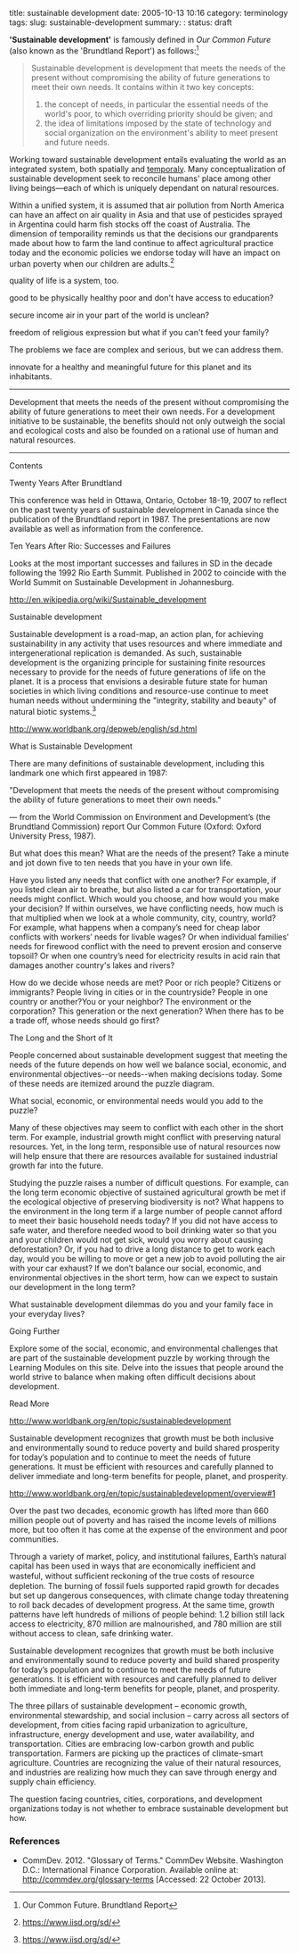 title: sustainable development
date: 2005-10-13 10:16
category: terminology
tags: 
slug: sustainable-development
summary: :
status: draft

<!--
icon: file-code-o
summary: 
-->
<!--
---
layout: post
title:  sustainable development
date:   2005-10-13 09:16:36
categories: terminology, area of study, field of practice,
tags: development, social development, sustainable development,
permalink: /sustainable-development/
published: false
---
--->

**'Sustainable development'** is famously defined in *Our Common Future* (also known as the 'Brundtland Report') as follows:[^1]

> Sustainable development is development that meets the needs of the present without compromising the ability of future generations to meet their own needs. It contains within it two key concepts: <br />
> 1. the concept of needs, in particular the essential needs of the world's poor, to which overriding priority should be given; and
> 2. the idea of limitations imposed by the state of technology and social organization on the environment's ability to meet present and future needs.

Working toward sustainable development entails evaluating the world as an integrated system, both spatially and [temporaly](/temporality). Many conceptualization of sustainable development seek to reconcile humans' place among other living beings&mdash;each of which is uniquely dependant on natural resources.

Within a unified system, it is assumed that air pollution from North America can have an affect on air quality in Asia and that use of pesticides sprayed in Argentina could harm fish stocks off the coast of Australia. The dimension of temporaility reminds us that the decisions our grandparents made about how to farm the land continue to affect agricultural practice today and the economic policies we endorse today will have an impact on urban poverty when our children are adults.[^2]

quality of life is a system, too. 

good to be physically healthy
poor and don't have access to education?

secure income
air in your part of the world is unclean?

freedom of religious expression
but what if you can't feed your family?

The problems we face are complex and serious, but we can address them.

innovate for a healthy and meaningful future for this planet and its inhabitants.


[^1]:Our Common Future. Brundtland Report
[^2]:https://www.iisd.org/sd/


-----

Development that meets the needs of the present without compromising the ability of future generations to meet their own needs. For a development initiative to be sustainable, the benefits should not only outweigh the social and ecological costs and also be founded on a rational use of human and natural resources.

-----


Contents

Twenty Years After Brundtland


This conference was held in Ottawa, Ontario, October 18-19, 2007 to reflect on the past twenty years of sustainable development in Canada since the publication of the Brundtland report in 1987. The presentations are now available as well as information from the conference.

Ten Years After Rio: Successes and Failures

Looks at the most important successes and failures in SD in the decade following the 1992 Rio Earth Summit. Published in 2002 to coincide with the World Summit on Sustainable Development in Johannesburg.


http://en.wikipedia.org/wiki/Sustainable_development

Sustainable development


Sustainable development is a road-map, an action plan, for achieving sustainability in any activity that uses resources and where immediate and intergenerational replication is demanded. As such, sustainable development is the organizing principle for sustaining finite resources necessary to provide for the needs of future generations of life on the planet. It is a process that envisions a desirable future state for human societies in which living conditions and resource-use continue to meet human needs without undermining the "integrity, stability and beauty" of natural biotic systems.[^2]



http://www.worldbank.org/depweb/english/sd.html

What is Sustainable Development

There are many definitions of sustainable development, including this landmark one which first appeared in 1987:

"Development that meets the needs of the present without compromising the ability of future generations to meet their own needs."

— from the World Commission on Environment and Development’s
(the Brundtland Commission) report Our Common Future 
(Oxford: Oxford University Press, 1987).

But what does this mean? What are the needs of the present? Take a minute and jot down five to ten needs that you have in your own life.

Have you listed any needs that conflict with one another? For example, if you listed clean air to breathe, but also listed a car for transportation, your needs might conflict. Which would you choose, and how would you make your decision? If within ourselves, we have conflicting needs, how much is that multiplied when we look at a whole community, city, country, world? For example, what happens when a company’s need for cheap labor conflicts with workers’ needs for livable wages? Or when individual families’ needs for firewood conflict with the need to prevent erosion and conserve topsoil? Or when one country’s need for electricity results in acid rain that damages another country's lakes and rivers?

How do we decide whose needs are met? Poor or rich people? Citizens or immigrants? People living in cities or in the countryside? People in one country or another?You or your neighbor? The environment or the corporation? This generation or the next generation? When there has to be a trade off, whose needs should go first?

The Long and the Short of It

People concerned about sustainable development suggest that meeting the needs of the future depends on how well we balance social, economic, and environmental objectives--or needs--when making decisions today. Some of these needs are itemized around the puzzle diagram.

What social, economic, or environmental needs would you add to the puzzle?

Many of these objectives may seem to conflict with each other in the short term. For example, industrial growth might conflict with preserving natural resources. Yet, in the long term, responsible use of natural resources now will help ensure that there are resources available for sustained industrial growth far into the future.

Studying the puzzle raises a number of difficult questions. For example, can the long term economic objective of sustained agricultural growth be met if the ecological objective of preserving biodiversity is not? What happens to the environment in the long term if a large number of people cannot afford to meet their basic household needs today? If you did not have access to safe water, and therefore needed wood to boil drinking water so that you and your children would not get sick, would you worry about causing deforestation? Or, if you had to drive a long distance to get to work each day, would you be willing to move or get a new job to avoid polluting the air with your car exhaust? If we don’t balance our social, economic, and environmental objectives in the short term, how can we expect to sustain our development in the long term?

What sustainable development dilemmas do you and your family face in your everyday lives?

Going Further

Explore some of the social, economic, and environmental challenges that are part of the sustainable development puzzle by working through the Learning Modules on this site. Delve into the issues that people around the world strive to balance when making often difficult decisions about development.


Read More 

http://www.worldbank.org/en/topic/sustainabledevelopment

Sustainable development recognizes that growth must be both inclusive and environmentally sound to reduce poverty and build shared prosperity for today’s population and to continue to meet the needs of future generations. It must be efficient with resources and carefully planned to deliver immediate and long-term benefits for people, planet, and prosperity.


http://www.worldbank.org/en/topic/sustainabledevelopment/overview#1

Over the past two decades, economic growth has lifted more than 660 million people out of poverty and has raised the income levels of millions more, but too often it has come at the expense of the environment and poor communities. 

Through a variety of market, policy, and institutional failures, Earth’s natural capital has been used in ways that are economically inefficient and wasteful, without sufﬁcient reckoning of the true costs of resource depletion. The burning of fossil fuels supported rapid growth for decades but set up dangerous consequences, with climate change today threatening to roll back decades of development progress. At the same time, growth patterns have left hundreds of millions of people behind: 1.2 billion still lack access to electricity, 870 million are malnourished, and 780 million are still without access to clean, safe drinking water.

Sustainable development recognizes that growth must be both inclusive and environmentally sound to reduce poverty and build shared prosperity for today’s population and to continue to meet the needs of future generations. It is efficient with resources and carefully planned to deliver both immediate and long-term benefits for people, planet, and prosperity.

The three pillars of sustainable development – economic growth, environmental stewardship, and social inclusion – carry across all sectors of development, from cities facing rapid urbanization to agriculture, infrastructure, energy development and use, water availability, and transportation. Cities are embracing low-carbon growth and public transportation. Farmers are picking up the practices of climate-smart agriculture. Countries are recognizing the value of their natural resources, and industries are realizing how much they can save through energy and supply chain efficiency. 

The question facing countries, cities, corporations, and development organizations today is not whether to embrace sustainable development but how. 


### References

* CommDev. 2012. "Glossary of Terms." CommDev Website. Washington D.C.: International Finance Corporation. Available online at: http://commdev.org/glossary-terms [Accessed: 22 October 2013].

